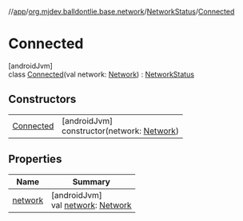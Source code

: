 //[app](../../../../index.md)/[org.mjdev.balldontlie.base.network](../../index.md)/[NetworkStatus](../index.md)/[Connected](index.md)

# Connected

[androidJvm]\
class [Connected](index.md)(val network: [Network](https://developer.android.com/reference/kotlin/android/net/Network.html)) : [NetworkStatus](../index.md)

## Constructors

| | |
|---|---|
| [Connected](-connected.md) | [androidJvm]<br>constructor(network: [Network](https://developer.android.com/reference/kotlin/android/net/Network.html)) |

## Properties

| Name | Summary |
|---|---|
| [network](network.md) | [androidJvm]<br>val [network](network.md): [Network](https://developer.android.com/reference/kotlin/android/net/Network.html) |
